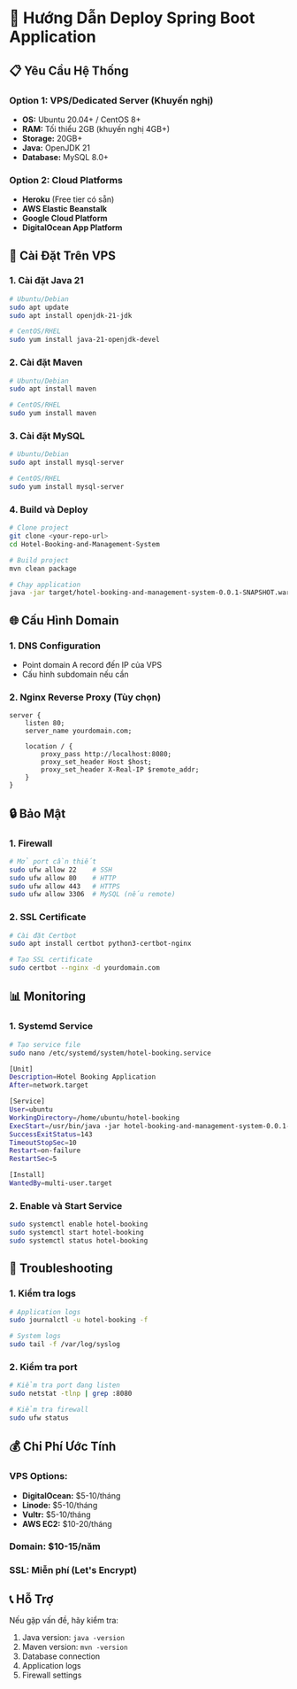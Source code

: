 # 🚀 Hướng Dẫn Deploy Spring Boot Application

## 📋 Yêu Cầu Hệ Thống

### **Option 1: VPS/Dedicated Server (Khuyến nghị)**
- **OS:** Ubuntu 20.04+ / CentOS 8+
- **RAM:** Tối thiểu 2GB (khuyến nghị 4GB+)
- **Storage:** 20GB+
- **Java:** OpenJDK 21
- **Database:** MySQL 8.0+

### **Option 2: Cloud Platforms**
- **Heroku** (Free tier có sẵn)
- **AWS Elastic Beanstalk**
- **Google Cloud Platform**
- **DigitalOcean App Platform**

## 🔧 Cài Đặt Trên VPS

### **1. Cài đặt Java 21**
```bash
# Ubuntu/Debian
sudo apt update
sudo apt install openjdk-21-jdk

# CentOS/RHEL
sudo yum install java-21-openjdk-devel
```

### **2. Cài đặt Maven**
```bash
# Ubuntu/Debian
sudo apt install maven

# CentOS/RHEL
sudo yum install maven
```

### **3. Cài đặt MySQL**
```bash
# Ubuntu/Debian
sudo apt install mysql-server

# CentOS/RHEL
sudo yum install mysql-server
```

### **4. Build và Deploy**
```bash
# Clone project
git clone <your-repo-url>
cd Hotel-Booking-and-Management-System

# Build project
mvn clean package

# Chạy application
java -jar target/hotel-booking-and-management-system-0.0.1-SNAPSHOT.war
```

## 🌐 Cấu Hình Domain

### **1. DNS Configuration**
- Point domain A record đến IP của VPS
- Cấu hình subdomain nếu cần

### **2. Nginx Reverse Proxy (Tùy chọn)**
```nginx
server {
    listen 80;
    server_name yourdomain.com;

    location / {
        proxy_pass http://localhost:8080;
        proxy_set_header Host $host;
        proxy_set_header X-Real-IP $remote_addr;
    }
}
```

## 🔒 Bảo Mật

### **1. Firewall**
```bash
# Mở port cần thiết
sudo ufw allow 22    # SSH
sudo ufw allow 80    # HTTP
sudo ufw allow 443   # HTTPS
sudo ufw allow 3306  # MySQL (nếu remote)
```

### **2. SSL Certificate**
```bash
# Cài đặt Certbot
sudo apt install certbot python3-certbot-nginx

# Tạo SSL certificate
sudo certbot --nginx -d yourdomain.com
```

## 📊 Monitoring

### **1. Systemd Service**
```bash
# Tạo service file
sudo nano /etc/systemd/system/hotel-booking.service

[Unit]
Description=Hotel Booking Application
After=network.target

[Service]
User=ubuntu
WorkingDirectory=/home/ubuntu/hotel-booking
ExecStart=/usr/bin/java -jar hotel-booking-and-management-system-0.0.1-SNAPSHOT.war
SuccessExitStatus=143
TimeoutStopSec=10
Restart=on-failure
RestartSec=5

[Install]
WantedBy=multi-user.target
```

### **2. Enable và Start Service**
```bash
sudo systemctl enable hotel-booking
sudo systemctl start hotel-booking
sudo systemctl status hotel-booking
```

## 🚨 Troubleshooting

### **1. Kiểm tra logs**
```bash
# Application logs
sudo journalctl -u hotel-booking -f

# System logs
sudo tail -f /var/log/syslog
```

### **2. Kiểm tra port**
```bash
# Kiểm tra port đang listen
sudo netstat -tlnp | grep :8080

# Kiểm tra firewall
sudo ufw status
```

## 💰 Chi Phí Ước Tính

### **VPS Options:**
- **DigitalOcean:** $5-10/tháng
- **Linode:** $5-10/tháng  
- **Vultr:** $5-10/tháng
- **AWS EC2:** $10-20/tháng

### **Domain:** $10-15/năm
### **SSL:** Miễn phí (Let's Encrypt)

## 📞 Hỗ Trợ

Nếu gặp vấn đề, hãy kiểm tra:
1. Java version: `java -version`
2. Maven version: `mvn -version`
3. Database connection
4. Application logs
5. Firewall settings 